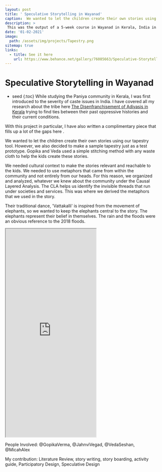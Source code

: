 ```yaml
---
layout: post
title: ' Speculative Storytelling in Wayanad'
caption:  We wanted to let the children create their own stories using our tapestry tool. However, we also decided to make a sample tapestry just as a test prototype.
description: >
 This was the output of a 5-week course in Wayanad in Kerala, India in the aftermath of the floods of 2018. The Intervention is an educational tool that asks, How it is possible to build aspirations for the future using storytelling?
date: '01-02-2021'
image: 
  path: /assets/img/projects/Tapestry.png
sitemap: true
links:
  - title: See it here
    url: https://www.behance.net/gallery/76085663/Speculative-Storytelling
---
```


# Speculative Storytelling in Wayanad
* seed
{:toc}
While studying the Paniya community in Kerala, I was first introduced to the severity of caste issues in India. I have covered all my research about the tribe here [The Disenfranchisement of Adivasis in Kerala](2018-01-01-The-Disenfranchisement-of-Adivasis-in-Kerala.md) trying to find ties between their past oppressive histories and their current conditions. 

With this project in particular, I have also written a complimentary piece that fills up a lot of the gaps here . 

We wanted to let the children create their own stories using our tapestry tool. However, we also decided to make a sample tapestry just as a test prototype. Gopika and Veda used a simple stitching method with any waste cloth to help the kids create these stories.

We needed cultural context to make the stories relevant and reachable to the kids. We needed to use metaphors that came from within the community and not entirely from our heads. For this reason, we organized and analyzed, whatever we knew about the community under the Causal Layered Analysis. The CLA helps us identify the invisible threads that run under societies and services. This was where we derived the metaphors that we used in the story.

Their traditional dance, 'Vattakalli' is inspired from the movement of elephants, so we wanted to keep the elephants central to the story. The elephants represent their belief in themselves. The rain and the floods were an obvious reference to the 2018 floods. 

<iframe src="https://www.behance.net/gallery/76085663/Speculative-Storytelling" class="resize-vertical" style="height: 689px;"></iframe>

People Involved: @GopikaVerma,  @JahnviVegad, @VedaSeshan, @MicahAlex

My contribution: Literature Review, story writing, story boarding, activity guide, Participatory Design, Speculative Design